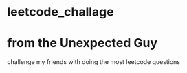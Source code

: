 # leetcode_challage
#  from the Unexpected Guy
challenge my friends with doing the most leetcode questions

